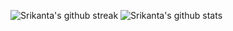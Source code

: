 
![Srikanta's github streak](https://github-readme-streak-stats.herokuapp.com/?user=srikanta30&theme=prussian)
![Srikanta's github stats](https://github-readme-stats.vercel.app/api?username=srikanta30&show_icons=true&theme=prussian)

